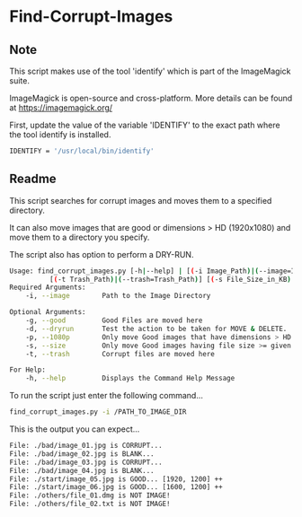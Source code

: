 # Find-Corrupt-Images

## Note
This script makes use of the tool 'identify' which is part of the ImageMagick suite.

ImageMagick is open-source and cross-platform. More details can be found at https://imagemagick.org/

First, update the value of the variable 'IDENTIFY' to the exact path where the tool identify is installed.

```bash
IDENTIFY = '/usr/local/bin/identify'
```

## Readme
This script searches for corrupt images and moves them to a specified directory.

It can also move images that are good or dimensions > HD (1920x1080) and move them to a directory you specify.

The script also has option to perform a DRY-RUN.


```bash
Usage: find_corrupt_images.py [-h|--help] | [(-i Image_Path)|(--image=Image_Path)] [(-g Good_Path)|(--good=Good_Path)]
          [(-t Trash_Path)|(--trash=Trash_Path)] [(-s File_Size_in_KB)|(--size=File_Size_in_KB)] [-p|--1080p] [-d|--dryrun] ]
Required Arguments:
    -i, --image        Path to the Image Directory

Optional Arguments:
    -g, --good         Good Files are moved here
    -d, --dryrun       Test the action to be taken for MOVE & DELETE.
    -p, --1080p        Only move Good images that have dimensions > HD (1920 x 1080)
    -s, --size         Only move Good images having file size >= given size
    -t, --trash        Corrupt files are moved here

For Help:
    -h, --help         Displays the Command Help Message
```

To run the script just enter the following command...
```bash
find_corrupt_images.py -i /PATH_TO_IMAGE_DIR
```

This is the output you can expect...
```bash
File: ./bad/image_01.jpg is CORRUPT... 
File: ./bad/image_02.jpg is BLANK... 
File: ./bad/image_03.jpg is CORRUPT... 
File: ./bad/image_04.jpg is BLANK... 
File: ./start/image_05.jpg is GOOD... [1920, 1200] ++ 
File: ./start/image_06.jpg is GOOD... [1600, 1200] ++ 
File: ./others/file_01.dmg is NOT IMAGE!
File: ./others/file_02.txt is NOT IMAGE!
```
